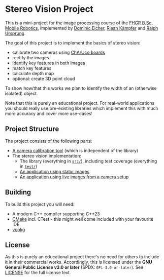 # Stereo Vision Project

This is a mini-project for the image processing course of the [FHGR B.Sc. Mobile Robotics](https://fhgr.ch/mr),
implemented by [Dominic Eicher](https://github.com/Nic822), [Riaan Kämpfer](https://github.com/RiaanGitHub)
and [Ralph Ursprung](https://github.com/rursprung).

The goal of this project is to implement the basics of stereo vision:
- calibrate two cameras using [ChArUco boards](https://docs.opencv.org/4.10.0/df/d4a/tutorial_charuco_detection.html)
- rectify the images
- identify key features in both images
- match key features
- calculate depth map
- optional: create 3D point cloud

To show how/that this works we plan to identify the width of an (otherwise isolated) object.

Note that this is purely an educational project. For real-world applications you should really use pre-existing
libraries which implement this with much more accuracy and cover more use-cases!

## Project Structure

The project consists of the following parts:
* [A camera calibration tool](apps/calibrate/README.md) (which is independent of the library)
* The stereo vision implementation:
  * The library (everything in [`src/`](src/)), including test coverage (everything in [`test/`](src/))
  * [An application using static images](apps/static-image/README.md)
  * [An application using live images from a camera setup](apps/livecam/README.md)

## Building

To build this project you will need:

* A modern C++ compiler supporting C++23
* [CMake](https://cmake.org/) incl. CTest - this might well come included with your favourite IDE
* [vcpkg](https://vcpkg.io/)

## License
As this is purely an educational project there's no need for others to include it in their commercial works.
Accordingly, this is licensed under the **GNU General Public License v3.0 or later** (SPDX: `GPL-3.0-or-later`).
See [LICENSE](LICENSE) for the full license text.
